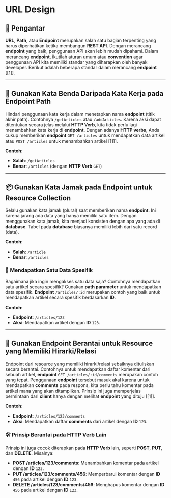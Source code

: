 # URL Design

## 📌 Pengantar

**URL**, **Path**, atau **Endpoint** merupakan salah satu bagian terpenting yang harus diperhatikan ketika membangun **REST API**. Dengan merancang **endpoint** yang baik, penggunaan API akan lebih mudah dipahami. Dalam merancang **endpoint**, ikutilah aturan umum atau **convention** agar penggunaan API kita memiliki standar yang diharapkan oleh banyak developer. Berikut adalah beberapa standar dalam merancang **endpoint** [[1]].

---

## 📘 Gunakan Kata Benda Daripada Kata Kerja pada Endpoint Path

Hindari penggunaan kata kerja dalam menetapkan nama **endpoint** (titik akhir path). Contohnya `/getArticles` atau `/addArticles`. Karena aksi dapat ditentukan secara jelas melalui **HTTP Verb**, kita tidak perlu lagi menambahkan kata kerja di **endpoint**. Dengan adanya **HTTP verbs**, Anda cukup memberikan **endpoint** `GET /articles` untuk mendapatkan data artikel atau `POST /articles` untuk menambahkan artikel [[1]].

**Contoh:**
- **Salah**: `/getArticles`
- **Benar**: `/articles` (dengan **HTTP Verb** `GET`)

---

## 📦 Gunakan Kata Jamak pada Endpoint untuk Resource Collection

Selalu gunakan kata jamak (plural) saat memberikan nama **endpoint**. Ini karena jarang ada data yang hanya memiliki satu item. Dengan menggunakan kata jamak, kita menjadi konsisten dengan apa yang ada di **database**. Tabel pada **database** biasanya memiliki lebih dari satu record (data).

**Contoh:**
- **Salah**: `/article`
- **Benar**: `/articles`

### 📝 Mendapatkan Satu Data Spesifik
Bagaimana jika ingin mengakses satu data saja? Contohnya mendapatkan satu artikel secara spesifik? Gunakan **path parameter** untuk mendapatkan data spesifik. **Endpoint** `/articles/:id` merupakan contoh yang baik untuk mendapatkan artikel secara spesifik berdasarkan **ID**.

**Contoh:**
- **Endpoint**: `/articles/123`
- **Aksi**: Mendapatkan artikel dengan **ID** `123`.

---

## 📁 Gunakan Endpoint Berantai untuk Resource yang Memiliki Hirarki/Relasi

Endpoint dari resource yang memiliki hirarki/relasi sebaiknya dituliskan secara berantai. Contohnya untuk mendapatkan daftar komentar dari sebuah artikel, **endpoint** `GET /articles/:id/comments` merupakan contoh yang tepat. Penggunaan **endpoint** tersebut masuk akal karena untuk mendapatkan **comments** pada respons, kita perlu tahu komentar pada artikel mana yang akan ditampilkan. Prinsip ini juga memperjelas permintaan dari **client** hanya dengan melihat **endpoint** yang dituju [[1]].

**Contoh:**
- **Endpoint**: `/articles/123/comments`
- **Aksi**: Mendapatkan daftar **comments** dari artikel dengan **ID** `123`.

### 🛠️ Prinsip Berantai pada HTTP Verb Lain
Prinsip ini juga cocok diterapkan pada **HTTP Verb** lain, seperti **POST**, **PUT**, dan **DELETE**. Misalnya:
- **POST /articles/123/comments**: Menambahkan komentar pada artikel dengan **ID** `123`.
- **PUT /articles/123/comments/456**: Memperbarui komentar dengan **ID** `456` pada artikel dengan **ID** `123`.
- **DELETE /articles/123/comments/456**: Menghapus komentar dengan **ID** `456` pada artikel dengan **ID** `123`.

